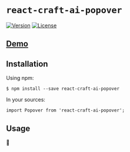 # `react-craft-ai-popover` #

[![Version](https://img.shields.io/npm/v/react-craft-ai-popover.svg?style=flat-square)](https://npmjs.org/package/react-craft-ai-popover) [![License](https://img.shields.io/badge/license-BSD--3--Clause-42358A.svg?style=flat-square)](https://github.com/craft-ai/react-craft-ai-components/blob/master/LICENSE)

## [Demo](http://www.craft.ai/react-craft-ai-components/react-craft-ai-popover) ##

## Installation ##

Using npm:

```console
$ npm install --save react-craft-ai-popover
```

In your sources:

```es6
import Popover from 'react-craft-ai-popover';
```

## Usage ##

:construction:

